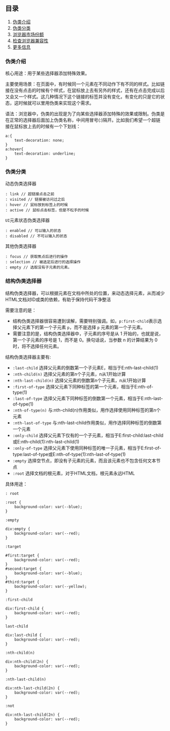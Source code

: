 ## 目录
1. [伪类介绍](#伪类介绍)
2. [伪类分类](#伪类分类)
3. [浏览器市场份额](#浏览器市场份额)
4. [检查浏览器兼容性](#检查浏览器兼容性)
5. [更多信息](#更多信息)

### 伪类介绍

核心用途：用于某些选择器添加特殊效果。

主要使用场景：在页面中，有时候同一个元素在不同动作下有不同的样式。比如链接在没有点击的时候有个样式，在鼠标放上去有另外的样式，还有在点击完成以后又会又一个样式。这几种情况下这个链接的标签并没有变化，有变化的只是它的状态，这时候就可以里用伪类来实现这个需求。

语法：浏览器中，伪类的出现是为了向某些选择器添加特殊的效果或限制。伪类是在正常的选择器后面加上伪类名称，中间用冒号(:)隔开。比如我们希望一个超链接在鼠标放上去的时候有一个下划线：
```
a:{
    text-decoration: none;
}
a:hover{
    text-decoration: underline;
}
```

### 伪类分类

动态伪类选择器
```
: link // 超链接点击之前
: visited // 链接被访问过之后
: hover // 鼠标放到标签上的时候
: active // 鼠标点击标签，但是不松手的时候
```
`UI`元素状态伪类选择器
```
: enabled // 可以输入的状态
: disabled // 不可以输入的状态
```
其他伪类选择器
```
: focus // 获取焦点后进行的操作
: selection // 被选定后进行的选择操作
: empty // 选取没有子元素的元素。
```
### 结构伪类选择器
结构伪类选择器，可以根据元素在文档中所处的位置，来动态选择元素，从而减少HTML文档对ID或类的依赖，有助于保持代码干净整洁

需要注意的是：
* 结构伪类选择器很容易遭到误解，需要特别强调。如，`p:first-child`表示选择父元素下的第一个子元素 `p`，而不是选择 `p` 元素的第一个子元素。
* 需要注意的是，结构伪类选择器中，子元素的序号是从 1 开始的，也就是说，第一个子元素的序号是 1，而不是 0。换句话说，当参数 n 的计算结果为 0 时，将不选择任何元素。

结构伪类选择器主要有:
* `:last-child`	选择父元素的倒数第一个子元素E，相当于E:nth-last-child(1)	
* `:nth-child(n)`	选择父元素的第n个子元素，n从1开始计算	
* `:nth-last-child(n)`	选择父元素的倒数第n个子元素，n从1开始计算	
* `:first-of-type`	选择父元素下同种标签的第一个元素，相当于E:nth-of-type(1)	
* `:last-of-type`	选择父元素下同种标签的倒数第一个元素，相当于E:nth-last-of-type(1)	
* `:nth-of-type(n)`	与:nth-child(n)作用类似，用作选择使用同种标签的第n个元素	
* `:nth-last-of-type`	与:nth-last-child作用类似，用作选择同种标签的倒数第一个元素	
* `:only-child`	选择父元素下仅有的一个子元素，相当于E:first-child:last-child或E:nth-child(1):nth-last-child(1)	
* `:only-of-type`	选择父元素下使用同种标签的唯一子元素，相当于E:first-of-type:last-of-type或E:nth-of-type(1):nth-last-of-type(1)	
* `:empty`	选择空节点，即没有子元素的元素，而且该元素也不包含任何文本节点	
* `:root`	选择文档的根元素，对于HTML文档，根元素永远HTML

具体用途：

`: root`
```
:root {
    background-color: var(--blue);
}
```
`:empty`
```
div:empty {
    background-color: var(--red);
}
```
`:target`
```
#first:target {
    background-color: var(--red);
}
#second:target {
    background-color: var(--blue);
}
#third:target {
    background-color: var(--yellow);
}
```
`:first-child`
```
div:first-child {
    background-color: var(--red);
}
```
`last-child`
```
div:last-child {
    background-color: var(--red);
}
```
`:nth-child(n)`
```
div:nth-child(2n) {
    background-color: var(--red);
}
```
`:nth-last-child(n)`
```
div:nth-last-child(2n) {
    background-color: var(--red);
}
```
`:not`
```
div:nth-last-child(2n) {
    background-color: var(--red);
}
```
